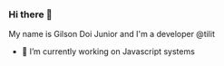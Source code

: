 ### Hi there 👋

My name is Gilson Doi Junior and I'm a developer @tilit

- 🔭 I’m currently working on Javascript systems
<!-- - 🌱 I’m currently learning ...
- 💬 Ask me about ...
- 📫 How to reach me: ...
- 😄 Pronouns: He/Him
- ⚡ Fun fact: ...
-->
